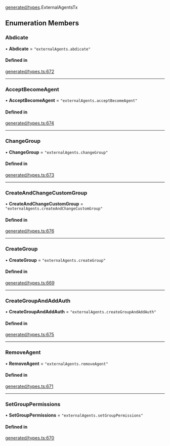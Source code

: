 [generated/types](../../../Modules/Generated/Types.md).ExternalAgentsTx

## Enumeration Members

### Abdicate

• **Abdicate** = ``"externalAgents.abdicate"``

#### Defined in

[generated/types.ts:672](https://github.com/PolymeshAssociation/polymesh-sdk/blob/15be87e8/src/generated/types.ts#L672)

___

### AcceptBecomeAgent

• **AcceptBecomeAgent** = ``"externalAgents.acceptBecomeAgent"``

#### Defined in

[generated/types.ts:674](https://github.com/PolymeshAssociation/polymesh-sdk/blob/15be87e8/src/generated/types.ts#L674)

___

### ChangeGroup

• **ChangeGroup** = ``"externalAgents.changeGroup"``

#### Defined in

[generated/types.ts:673](https://github.com/PolymeshAssociation/polymesh-sdk/blob/15be87e8/src/generated/types.ts#L673)

___

### CreateAndChangeCustomGroup

• **CreateAndChangeCustomGroup** = ``"externalAgents.createAndChangeCustomGroup"``

#### Defined in

[generated/types.ts:676](https://github.com/PolymeshAssociation/polymesh-sdk/blob/15be87e8/src/generated/types.ts#L676)

___

### CreateGroup

• **CreateGroup** = ``"externalAgents.createGroup"``

#### Defined in

[generated/types.ts:669](https://github.com/PolymeshAssociation/polymesh-sdk/blob/15be87e8/src/generated/types.ts#L669)

___

### CreateGroupAndAddAuth

• **CreateGroupAndAddAuth** = ``"externalAgents.createGroupAndAddAuth"``

#### Defined in

[generated/types.ts:675](https://github.com/PolymeshAssociation/polymesh-sdk/blob/15be87e8/src/generated/types.ts#L675)

___

### RemoveAgent

• **RemoveAgent** = ``"externalAgents.removeAgent"``

#### Defined in

[generated/types.ts:671](https://github.com/PolymeshAssociation/polymesh-sdk/blob/15be87e8/src/generated/types.ts#L671)

___

### SetGroupPermissions

• **SetGroupPermissions** = ``"externalAgents.setGroupPermissions"``

#### Defined in

[generated/types.ts:670](https://github.com/PolymeshAssociation/polymesh-sdk/blob/15be87e8/src/generated/types.ts#L670)
